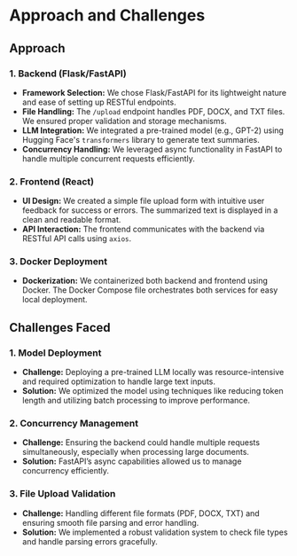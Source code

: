 # Approach and Challenges

## Approach

### 1. Backend (Flask/FastAPI)
- **Framework Selection:** We chose Flask/FastAPI for its lightweight nature and ease of setting up RESTful endpoints.
- **File Handling:** The `/upload` endpoint handles PDF, DOCX, and TXT files. We ensured proper validation and storage mechanisms.
- **LLM Integration:** We integrated a pre-trained model (e.g., GPT-2) using Hugging Face's `transformers` library to generate text summaries.
- **Concurrency Handling:** We leveraged async functionality in FastAPI to handle multiple concurrent requests efficiently.

### 2. Frontend (React)
- **UI Design:** We created a simple file upload form with intuitive user feedback for success or errors. The summarized text is displayed in a clean and readable format.
- **API Interaction:** The frontend communicates with the backend via RESTful API calls using `axios`.

### 3. Docker Deployment
- **Dockerization:** We containerized both backend and frontend using Docker. The Docker Compose file orchestrates both services for easy local deployment.

## Challenges Faced

### 1. Model Deployment
- **Challenge:** Deploying a pre-trained LLM locally was resource-intensive and required optimization to handle large text inputs.
- **Solution:** We optimized the model using techniques like reducing token length and utilizing batch processing to improve performance.

### 2. Concurrency Management
- **Challenge:** Ensuring the backend could handle multiple requests simultaneously, especially when processing large documents.
- **Solution:** FastAPI’s async capabilities allowed us to manage concurrency efficiently.

### 3. File Upload Validation
- **Challenge:** Handling different file formats (PDF, DOCX, TXT) and ensuring smooth file parsing and error handling.
- **Solution:** We implemented a robust validation system to check file types and handle parsing errors gracefully.
